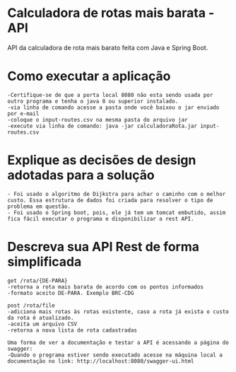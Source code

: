 
# Calculadora de rotas mais barata - API
API da calculadora de rota mais barato feita com Java e Spring Boot.

# Como executar a aplicação  
 	-Certifique-se de que a porta local 8080 não esta sendo usada por outro programa e tenha o java 8 ou superior instalado.   
  	-via linha de comando acesse a pasta onde você baixou o jar enviado por e-mail  
  	-coloque o input-routes.csv na mesma pasta do arquivo jar  
  	-execute via linha de comando: java -jar calculadoraRota.jar input-routes.csv    
  	  
# Explique as decisões de design adotadas para a solução
  	- Foi usado o algoritmo de Dijkstra para achar o caminho com o melhor custo. Essa estrutura de dados foi criada para resolver o tipo de problema em questão.  
  	- Foi usado o Spring boot, pois, ele já tem um tomcat embutido, assim fica fácil executar o programa e disponibilizar a rest API.
  	   
# Descreva sua API Rest de forma simplificada  
  	
  	get	/rota/{DE-PARA}  	
  	-retorna a rota mais barata de acordo com os pontos informados
  	-formato aceito DE-PARA. Exemplo BRC-CDG
  	
  	post /rota/file
  	-adiciona mais rotas às rotas existente, caso a rota já exista o custo da rota é atualizado.
  	-aceita um arquivo CSV
  	-retorna a nova lista de rota cadastradas
  	
  	Uma forma de ver a documentação e testar a API é acessando a página do swagger:  
  	-Quando o programa estiver sendo executado acesse na máquina local a documentação no link: http://localhost:8080/swagger-ui.html 
  	